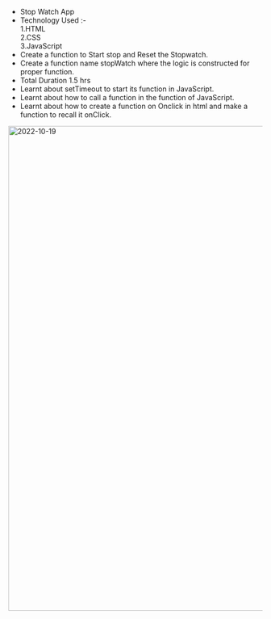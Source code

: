 - Stop Watch App<br>
- Technology Used :-<br>
    1.HTML<br>
    2.CSS<br>
    3.JavaScript<br>
- Create a function to Start stop and Reset the Stopwatch.<br>
- Create a function name stopWatch where the logic is constructed for proper function.<br>
- Total Duration 1.5 hrs<br>
- Learnt about setTimeout to start its function in JavaScript.<br>
- Learnt about how to call a function in the function of JavaScript.<br>
- Learnt about how to create a function on Onclick in html and make a function to recall it onClick.<br>
<img width="960" alt="2022-10-19" src="https://user-images.githubusercontent.com/110077056/196688564-7c43471a-7af0-444c-8e0c-e21eb25deb34.png">
